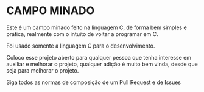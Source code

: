 # CAMPO MINADO

Este é um campo minado feito na linguagem C, de forma bem simples e prática, realmente com o intuito de voltar a programar em C.

Foi usado somente a linguagem C para o desenvolvimento.

Coloco esse projeto aberto para qualquer pessoa que tenha interesse em auxiliar e melhorar o projeto, qualquer adição é muito bem vinda, desde que seja para melhorar o projeto.

Siga todos as normas de composição de um Pull Request e de Issues